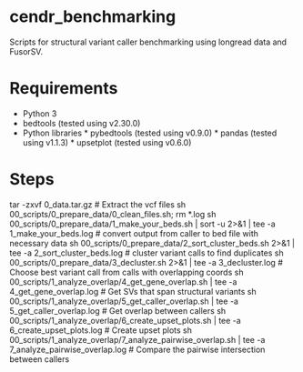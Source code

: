 # cendr_benchmarking

Scripts for structural variant caller benchmarking using longread data and FusorSV.

# Requirements

* Python 3
* bedtools (tested using v2.30.0)
* Python libraries
        * pybedtools (tested using v0.9.0)
        * pandas (tested using v1.1.3)
        * upsetplot (tested using v0.6.0)

# Steps

tar -zxvf 0_data.tar.gz # Extract the vcf files
sh 00_scripts/0_prepare_data/0_clean_files.sh; rm *.log
sh 00_scripts/0_prepare_data/1_make_your_beds.sh | sort -u 2>&1 | tee -a 1_make_your_beds.log # convert output from caller to bed file with necessary data
sh 00_scripts/0_prepare_data/2_sort_cluster_beds.sh 2>&1 | tee -a 2_sort_cluster_beds.log # cluster variant calls to find duplicates
sh 00_scripts/0_prepare_data/3_decluster.sh 2>&1 | tee -a 3_decluster.log # Choose best variant call from calls with overlapping coords
sh 00_scripts/1_analyze_overlap/4_get_gene_overlap.sh | tee -a 4_get_gene_overlap.log # Get SVs that span structural variants
sh 00_scripts/1_analyze_overlap/5_get_caller_overlap.sh | tee -a 5_get_caller_overlap.log # Get overlap between callers
sh 00_scripts/1_analyze_overlap/6_create_upset_plots.sh | tee -a 6_create_upset_plots.log # Create upset plots
sh 00_scripts/1_analyze_overlap/7_analyze_pairwise_overlap.sh | tee -a 7_analyze_pairwise_overlap.log # Compare the pairwise intersection between callers
